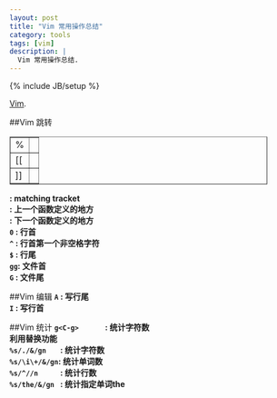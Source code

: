 ```yaml
---
layout: post
title: "Vim 常用操作总结"
category: tools 
tags: [vim]
description: |
  Vim 常用操作总结. 
---
```

{% include JB/setup %}

[Vim](http://www.vim.org/).

##Vim 跳转
<table border="1" style="width:90%">
<tr><td>%</td><td></td></tr>
<tr><td>[[</td><td></td></tr>
<tr><td>]]</td><td></td></tr>
<table>

**: matching tracket**   
**: 上一个函数定义的地方**  
**: 下一个函数定义的地方**  
**`0` : 行首**  
**`^` : 行首第一个非空格字符**   
**`$` : 行尾**  
**`gg`: 文件首**  
**`G` : 文件尾**  

##Vim 编辑
**`A` : 写行尾**  
**`I` : 写行首**  

##Vim 统计
**`g<C-g>      `      : 统计字符数**  
**利用替换功能**  
**`%s/./&/gn   `   : 统计字符数**  
**`%s/\i\+/&/gn`: 统计单词数**  
**`%s/^//n     `     : 统计行数**  
**`%s/the/&/gn ` : 统计指定单词the**  
